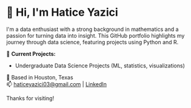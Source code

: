 # 👋 Hi, I'm Hatice Yazici

I'm a data enthusiast with a strong background in mathematics and a passion for turning data into insight. This GitHub portfolio highlights my journey through data science, featuring projects using Python and R.

📌 **Current Projects:**
- Undergraduate Data Science Projects (ML, statistics, visualizations)

📍 Based in Houston, Texas  
📫 haticeyazici03@gmail.com | [LinkedIn](https://www.linkedin.com/in/haticeyazici1)

Thanks for visiting!
